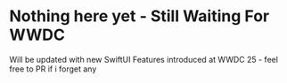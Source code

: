 # Nothing here yet - Still Waiting For WWDC
Will be updated with new SwiftUI Features introduced at WWDC 25 - feel free to PR if i forget any

